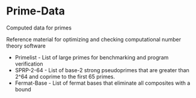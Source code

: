# Prime-Data
Computed data for primes

Reference material for optimizing and checking computational number theory software

- Primelist - List of large primes for benchmarking and program verification 
- SPRP-2-64 - List of base-2 strong pseudoprimes that are greater than 2^64 and coprime to the first 65 primes. 
- Fermat-Base - List of fermat bases that eliminate all composites with a bound
